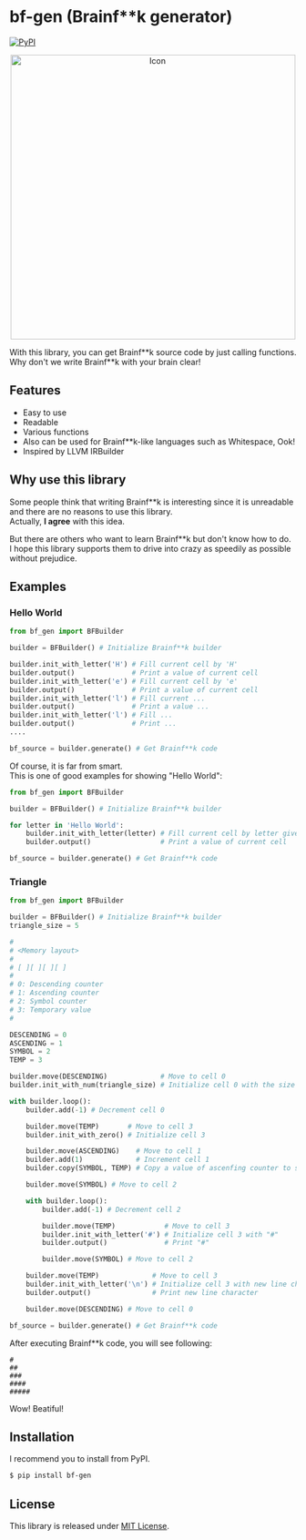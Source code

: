# bf-gen (Brainf\*\*k generator)

[![PyPI](https://img.shields.io/pypi/v/bf-gen)](https://pypi.org/project/bf-gen/)

<p align="center">
    <img width="500px" src="https://raw.githubusercontent.com/capra314cabra/bf-gen/master/img/bf-gen-icon.png" alt="Icon" title="bf-gen icon">
</p>

With this library, you can get Brainf\*\*k source code by just calling functions.  
Why don't we write Brainf**k with your brain clear!

## Features

- Easy to use
- Readable
- Various functions
- Also can be used for Brainf**k-like languages such as Whitespace, Ook!
- Inspired by LLVM IRBuilder

## Why use this library

Some people think that writing Brainf**k is interesting since it is unreadable and there are no reasons to use this library.  
Actually, **I agree** with this idea.

But there are others who want to learn Brainf**k but don't know how to do.  
I hope this library supports them to drive into crazy as speedily as possible without prejudice.

## Examples

### Hello World

``` python
from bf_gen import BFBuilder

builder = BFBuilder() # Initialize Brainf**k builder

builder.init_with_letter('H') # Fill current cell by 'H'
builder.output()              # Print a value of current cell
builder.init_with_letter('e') # Fill current cell by 'e'
builder.output()              # Print a value of current cell
builder.init_with_letter('l') # Fill current ...
builder.output()              # Print a value ...
builder.init_with_letter('l') # Fill ...
builder.output()              # Print ...
....

bf_source = builder.generate() # Get Brainf**k code
```

Of course, it is far from smart.  
This is one of good examples for showing "Hello World":

``` python
from bf_gen import BFBuilder

builder = BFBuilder() # Initialize Brainf**k builder

for letter in 'Hello World':
    builder.init_with_letter(letter) # Fill current cell by letter given
    builder.output()                 # Print a value of current cell

bf_source = builder.generate() # Get Brainf**k code
```

### Triangle

``` python
from bf_gen import BFBuilder

builder = BFBuilder() # Initialize Brainf**k builder
triangle_size = 5

#
# <Memory layout>
#
# [ ][ ][ ][ ]
#
# 0: Descending counter
# 1: Ascending counter
# 2: Symbol counter
# 3: Temporary value
#

DESCENDING = 0
ASCENDING = 1
SYMBOL = 2
TEMP = 3

builder.move(DESCENDING)             # Move to cell 0
builder.init_with_num(triangle_size) # Initialize cell 0 with the size of triangle

with builder.loop():
    builder.add(-1) # Decrement cell 0

    builder.move(TEMP)       # Move to cell 3
    builder.init_with_zero() # Initialize cell 3

    builder.move(ASCENDING)    # Move to cell 1
    builder.add(1)             # Increment cell 1
    builder.copy(SYMBOL, TEMP) # Copy a value of ascenfing counter to symbol counter

    builder.move(SYMBOL) # Move to cell 2

    with builder.loop():
        builder.add(-1) # Decrement cell 2

        builder.move(TEMP)            # Move to cell 3
        builder.init_with_letter('#') # Initialize cell 3 with "#"
        builder.output()              # Print "#"

        builder.move(SYMBOL) # Move to cell 2

    builder.move(TEMP)             # Move to cell 3
    builder.init_with_letter('\n') # Initialize cell 3 with new line character
    builder.output()               # Print new line character

    builder.move(DESCENDING) # Move to cell 0

bf_source = builder.generate() # Get Brainf**k code
```

After executing Brainf**k code, you will see following:

```
#
##
###
####
#####

```

Wow! Beatiful!

## Installation

I recommend you to install from PyPI.

```bash
$ pip install bf-gen
```

## License

This library is released under [MIT License](https://github.com/capra314cabra/bf-gen/blob/master/LICENSE).
